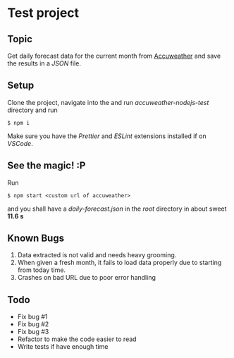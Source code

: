 # Test project

## Topic

Get daily forecast data for the current month from [Accuweather](https://www.accuweather.com/) and
save the results in a _JSON_ file.

## Setup

Clone the project, navigate into the and run _accuweather-nodejs-test_ directory and run

`$ npm i `

Make sure you have the _Prettier_ and _ESLint_ extensions installed if on _VSCode_.

## See the magic! :P

Run

`$ npm start <custom url of accuweather>`

and you shall have a _daily-forecast.json_ in the _root_ directory in about sweet **11.6 s**

## Known Bugs

1. Data extracted is not valid and needs heavy grooming.
2. When given a fresh month, it fails to load data properly due to starting from today time.
3. Crashes on bad URL due to poor error handling

## Todo

- Fix bug #1
- Fix bug #2
- Fix bug #3
- Refactor to make the code easier to read
- Write tests if have enough time
